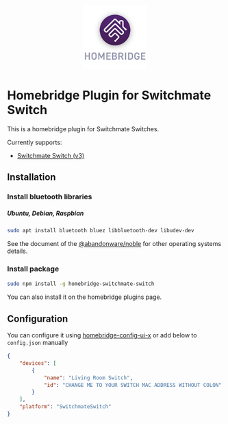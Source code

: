 
<p align="center">

<img src="https://github.com/homebridge/branding/raw/master/logos/homebridge-wordmark-logo-vertical.png" width="150">

</p>


# Homebridge Plugin for Switchmate Switch

This is a homebridge plugin for Switchmate Switches.

Currently supports:
* [Switchmate Switch (v3)](https://www.mysimplysmarthome.com/products/switchmate-switches/)


## Installation

### Install bluetooth libraries
##### Ubuntu, Debian, Raspbian
```sh
sudo apt install bluetooth bluez libbluetooth-dev libudev-dev
```
See the document of the [@abandonware/noble](https://github.com/abandonware/noble#readme) for other operating systems details.

### Install package
```sh
sudo npm install -g homebridge-switchmate-switch
```
You can also install it on the homebridge plugins page.

## Configuration
You can configure it using [homebridge-config-ui-x](https://www.npmjs.com/package/homebridge-config-ui-x)
or add below to ```config.json``` manually
```json
{
    "devices": [
        {
            "name": "Living Room Switch",
            "id": "CHANGE ME TO YOUR SWITCH MAC ADDRESS WITHOUT COLON"
        }
    ],
    "platform": "SwitchmateSwitch"
}
```




